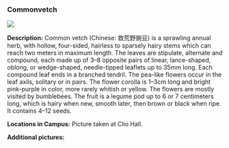 ### Commonvetch

![](http://www.astro.princeton.edu/~ruixu/fig/Commonvetch.jpg)

**Description:** Common vetch (Chinese: 救荒野豌豆) is a sprawling annual herb, with hollow, four-sided, hairless to sparsely hairy stems which can reach two meters in maximum length. The leaves are stipulate, alternate and compound, each made up of 3–8 opposite pairs of linear, lance-shaped, oblong, or wedge-shaped, needle-tipped leaflets up to 35mm long. Each compound leaf ends in a branched tendril. The pea-like flowers occur in the leaf axils, solitary or in pairs. The flower corolla is 1–3cm long and bright pink-purple in color, more rarely whitish or yellow. The flowers are mostly visited by bumblebees. The fruit is a legume pod up to 6 or 7 centimeters long, which is hairy when new, smooth later, then brown or black when ripe. It contains 4–12 seeds.

**Locations in Campus:** Picture taken at Clio Hall.

**Additional pictures:**
